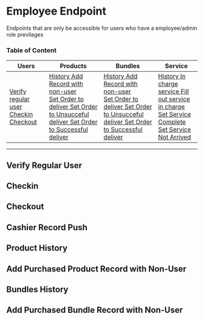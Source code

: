 
# Employee Endpoint
Endpoints that are only be accessible for users
who have a employee/admin role previlages


### Table of Content
<table class="html-table">
    <thead>
        <tr>
            <th>Users</th>
            <th>Products</th>
            <th>Bundles</th>
            <th>Service</th>
        </tr>
    </thead>
    <tbody>
    <tr>
        <td>   
            <!-- Column for User  -->
            <a href="#">
                Verify regular user
            </a>
            <a href="#">
                Checkin
            </a>
            <a href="#">
                Checkout
            </a>
        </td>
            <!-- Column for Product  -->
        <td>
            <a href="#">
                History
            </a>
            <a href="#">
                Add Record with non-user
            </a><br>
            <a href="#">
                Set Order to deliver
            </a>
            <a href="#">
                Set Order to Unsucceful deliver
            </a>
            <a href="#">
                Set Order to Successful deliver
            </a>
        </td>
            <!-- Column for Bundles  -->
        <td>
            <a href="#">
                History
            </a>
            <a href="#">
                Add Record with non-user
            </a><br>
            <a href="#">
                Set Order to deliver
            </a>
            <a href="#">
                Set Order to Unsucceful deliver
            </a>
            <a href="#">
                Set Order to Successful deliver
            </a>
        </td>
            <!-- Column for Services  -->
        <td>
            <a href="#">
                History
            </a>
            <a href="#">
                In charge service
            </a>
            <a href="#">
                Fill out service in charge
            </a><br>
            <a href="#">
                Set Service Complete
            </a>
            <a href="#">
                Set Service Not Arrived
            </a>
        </td>
    </tr>
    </tbody>
</table>


---

## Verify Regular User


## Checkin


## Checkout


## Cashier Record Push





## Product History


## Add Purchased Product Record with Non-User


## Bundles History


## Add Purchased Bundle Record with Non-User


## 

